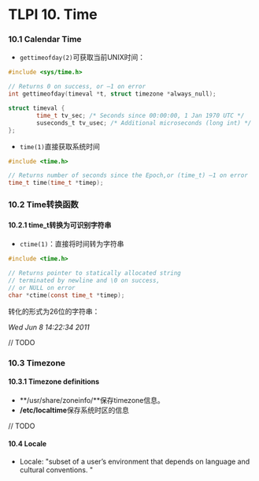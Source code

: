 # TLPI 10. Time

### 10.1 Calendar Time

- `gettimeofday(2)`可获取当前UNIX时间：

```c
#include <sys/time.h>

// Returns 0 on success, or –1 on error
int gettimeofday(timeval *t, struct timezone *always_null);

struct timeval {
		time_t tv_sec; /* Seconds since 00:00:00, 1 Jan 1970 UTC */ 
		suseconds_t tv_usec; /* Additional microseconds (long int) */
};
```

- `time(1)`直接获取系统时间

```c
#include <time.h>

// Returns number of seconds since the Epoch,or (time_t) –1 on error
time_t time(time_t *timep);
```

### 10.2 Time转换函数

#### 10.2.1 time_t转换为可识别字符串

- `ctime(1)`：直接将时间转为字符串

```c
#include <time.h>

// Returns pointer to statically allocated string 
// terminated by newline and \0 on success, 
// or NULL on error
char *ctime(const time_t *timep);
```

转化的形式为26位的字符串：

*Wed Jun  8 14:22:34 2011*

// TODO



### 10.3 Timezone

#### 10.3.1 Timezone definitions

- **/usr/share/zoneinfo/**保存timezone信息。
- **/etc/localtime**保存系统时区的信息

// TODO



#### 10.4 Locale

- Locale: "subset of a user’s environment that depends on language and cultural conventions. "